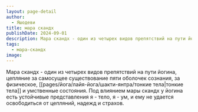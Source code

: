 ```yaml
---
layout: page-detail
author:
  - Яшодеви
title: мара скандх
publishDate: 2024-09-01
description: Мара скандх - один из четырех видов препятствий на пути йогина, цепляние за самосущее существование пяти оболочек сознания, за физическое, тонкие тела и умственные состояния. Под влиянием мары скандх у йогина есть устойчивые представления я - тело, я - ум, и ему не удается освободиться от цепляний, надежд и страхов.
tags:
  - мара-скандх
image:
---
```

Мара скандх - один из четырех видов препятствий на пути йогина, цепляние за самосущее существование пяти оболочек сознания, за физическое, [[pages/йога/лайя-йога/шакти-янтра/тонкие тела|тонкие тела]] и умственные состояния. Под влиянием мары скандх у йогина есть устойчивые представления я - тело, я - ум, и ему не удается освободиться от цепляний, надежд и страхов.

